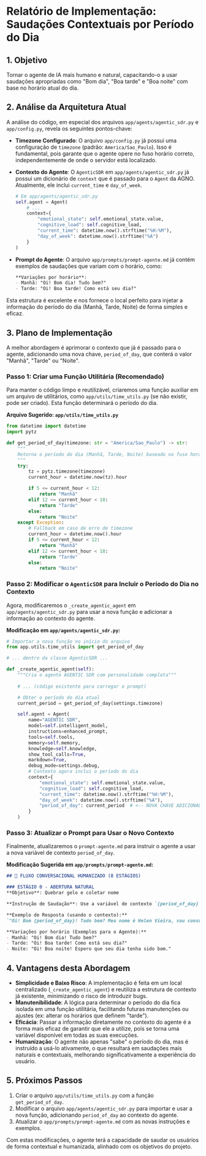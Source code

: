 # Relatório de Implementação: Saudações Contextuais por Período do Dia

## 1. Objetivo

Tornar o agente de IA mais humano e natural, capacitando-o a usar saudações apropriadas como "Bom dia", "Boa tarde" e "Boa noite" com base no horário atual do dia.

## 2. Análise da Arquitetura Atual

A análise do código, em especial dos arquivos `app/agents/agentic_sdr.py` e `app/config.py`, revela os seguintes pontos-chave:

*   **Timezone Configurado**: O arquivo `app/config.py` já possui uma configuração de `timezone` (padrão: `America/Sao_Paulo`). Isso é fundamental, pois garante que o agente opere no fuso horário correto, independentemente de onde o servidor está localizado.

*   **Contexto do Agente**: O `AgenticSDR` em `app/agents/agentic_sdr.py` já possui um dicionário de `context` que é passado para o `Agent` da AGNO. Atualmente, ele inclui `current_time` e `day_of_week`.

    ```python
    # Em app/agents/agentic_sdr.py
    self.agent = Agent(
        # ...
        context={
            "emotional_state": self.emotional_state.value,
            "cognitive_load": self.cognitive_load,
            "current_time": datetime.now().strftime("%H:%M"),
            "day_of_week": datetime.now().strftime("%A")
        }
    )
    ```

*   **Prompt do Agente**: O arquivo `app/prompts/prompt-agente.md` já contém exemplos de saudações que variam com o horário, como:

    ```markdown
    **Variações por horário**:
    - Manhã: "Oi! Bom dia! Tudo bem?"
    - Tarde: "Oi! Boa tarde! Como está seu dia?"
    ```

Esta estrutura é excelente e nos fornece o local perfeito para injetar a informação do período do dia (Manhã, Tarde, Noite) de forma simples e eficaz.

## 3. Plano de Implementação

A melhor abordagem é aprimorar o contexto que já é passado para o agente, adicionando uma nova chave, `period_of_day`, que conterá o valor "Manhã", "Tarde" ou "Noite".

### Passo 1: Criar uma Função Utilitária (Recomendado)

Para manter o código limpo e reutilizável, criaremos uma função auxiliar em um arquivo de utilitários, como `app/utils/time_utils.py` (se não existir, pode ser criado). Esta função determinará o período do dia.

**Arquivo Sugerido: `app/utils/time_utils.py`**
```python
from datetime import datetime
import pytz

def get_period_of_day(timezone: str = "America/Sao_Paulo") -> str:
    """
    Retorna o período do dia (Manhã, Tarde, Noite) baseado no fuso horário.
    """
    try:
        tz = pytz.timezone(timezone)
        current_hour = datetime.now(tz).hour

        if 5 <= current_hour < 12:
            return "Manhã"
        elif 12 <= current_hour < 18:
            return "Tarde"
        else:
            return "Noite"
    except Exception:
        # Fallback em caso de erro de timezone
        current_hour = datetime.now().hour
        if 5 <= current_hour < 12:
            return "Manhã"
        elif 12 <= current_hour < 18:
            return "Tarde"
        else:
            return "Noite"

```

### Passo 2: Modificar o `AgenticSDR` para Incluir o Período do Dia no Contexto

Agora, modificaremos o `_create_agentic_agent` em `app/agents/agentic_sdr.py` para usar a nova função e adicionar a informação ao contexto do agente.

**Modificação em `app/agents/agentic_sdr.py`:**

```python
# Importar a nova função no início do arquivo
from app.utils.time_utils import get_period_of_day

# ... dentro da classe AgenticSDR ...

def _create_agentic_agent(self):
    """Cria o agente AGENTIC SDR com personalidade completa"""
    
    # ... (código existente para carregar o prompt)

    # Obter o período do dia atual
    current_period = get_period_of_day(settings.timezone)

    self.agent = Agent(
        name="AGENTIC SDR",
        model=self.intelligent_model,
        instructions=enhanced_prompt,
        tools=self.tools,
        memory=self.memory,
        knowledge=self.knowledge,
        show_tool_calls=True,
        markdown=True,
        debug_mode=settings.debug,
        # Contexto agora inclui o período do dia
        context={
            "emotional_state": self.emotional_state.value,
            "cognitive_load": self.cognitive_load,
            "current_time": datetime.now().strftime("%H:%M"),
            "day_of_week": datetime.now().strftime("%A"),
            "period_of_day": current_period  # <-- NOVA CHAVE ADICIONADA
        }
    )
```

### Passo 3: Atualizar o Prompt para Usar o Novo Contexto

Finalmente, atualizaremos o `prompt-agente.md` para instruir o agente a usar a nova variável de contexto `period_of_day`.

**Modificação Sugerida em `app/prompts/prompt-agente.md`:**

```markdown
## 💬 FLUXO CONVERSACIONAL HUMANIZADO (8 ESTÁGIOS)

### ESTÁGIO 0 - ABERTURA NATURAL
**Objetivo**: Quebrar gelo e coletar nome

**Instrução de Saudação**: Use a variável de contexto `{period_of_day}` para iniciar a conversa com a saudação correta (Bom dia, Boa tarde, Boa noite).

**Exemplo de Resposta (usando o contexto):**
`"Oi! Bom {period_of_day}! Tudo bem? Meu nome é Helen Vieira, sou consultora especialista aqui da Solar Prime em Recife. Antes de começarmos, como posso te chamar?"`

**Variações por horário (Exemplos para o Agente):**
- Manhã: "Oi! Bom dia! Tudo bem?"
- Tarde: "Oi! Boa tarde! Como está seu dia?"
- Noite: "Oi! Boa noite! Espero que seu dia tenha sido bom."
```

## 4. Vantagens desta Abordagem

*   **Simplicidade e Baixo Risco**: A implementação é feita em um local centralizado (`_create_agentic_agent`) e reutiliza a estrutura de contexto já existente, minimizando o risco de introduzir bugs.
*   **Manutenibilidade**: A lógica para determinar o período do dia fica isolada em uma função utilitária, facilitando futuras manutenções ou ajustes (ex: alterar os horários que definem "tarde").
*   **Eficácia**: Passar a informação diretamente no contexto do agente é a forma mais eficaz de garantir que ele a utilize, pois se torna uma variável disponível em todas as suas execuções.
*   **Humanização**: O agente não apenas "sabe" o período do dia, mas é instruído a usá-lo ativamente, o que resultará em saudações mais naturais e contextuais, melhorando significativamente a experiência do usuário.

## 5. Próximos Passos

1.  Criar o arquivo `app/utils/time_utils.py` com a função `get_period_of_day`.
2.  Modificar o arquivo `app/agents/agentic_sdr.py` para importar e usar a nova função, adicionando `period_of_day` ao contexto do agente.
3.  Atualizar o `app/prompts/prompt-agente.md` com as novas instruções e exemplos.

Com estas modificações, o agente terá a capacidade de saudar os usuários de forma contextual e humanizada, alinhado com os objetivos do projeto.
